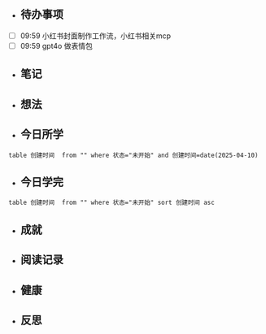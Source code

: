 

- ## 待办事项
- [ ] 09:59   小红书封面制作工作流，小红书相关mcp
- [ ] 09:59   gpt4o 做表情包
    
- ## 笔记
    
- ## 想法
    
- ## 今日所学
```dataview
table 创建时间  from "" where 状态="未开始" and 创建时间=date(2025-04-10)
```

- ## 今日学完
```dataview
table 创建时间  from "" where 状态="未开始" sort 创建时间 asc
```
    
- ## 成就
    
- ## 阅读记录
    
- ## 健康
	
- ## 反思
